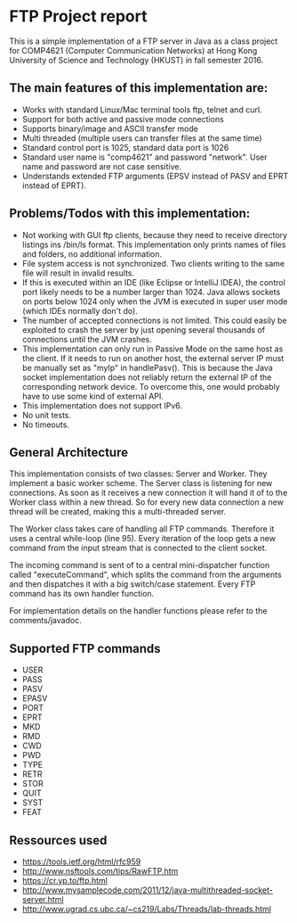 # FTP Project report

This is a simple implementation of a FTP server in Java as a class project for COMP4621 (Computer Communication Networks) at Hong Kong University of Science and Technology (HKUST) in fall semester 2016.

## The main features of this implementation are:

- Works with standard Linux/Mac terminal tools ftp, telnet and curl.
- Support for both active and passive mode connections
- Supports binary/image and ASCII transfer mode
- Multi threaded (multiple users can transfer files at the same time)
- Standard control port is 1025, standard data port is 1026
- Standard user name is "comp4621" and password "network". User name and password are not case sensitive.
- Understands extended FTP arguments (EPSV instead of PASV and EPRT instead of EPRT).

## Problems/Todos with this implementation:

- Not working with GUI ftp clients, because they need to receive directory listings ins /bin/ls format. This implementation only prints names of files and folders, no additional information.
- File system access is not synchronized. Two clients writing to the same file will result in invalid results.
- If this is executed within an IDE (like Eclipse or IntelliJ IDEA), the control port likely needs to be a number larger than 1024. Java allows sockets on ports below 1024 only when the JVM is executed in super user mode (which IDEs normally don't do).
- The number of accepted connections is not limited. This could easily be exploited to crash the server by just opening several thousands of connections until the JVM crashes.
- This implementation can only run in Passive Mode on the same host as the client. If it needs to run on another host, the external server IP must be manually set as "myIp" in handlePasv(). This is because the Java socket implementation does not reliably return the external IP of the corresponding network device. To overcome this, one would probably have to use some kind of external API.
- This implementation does not support IPv6.
- No unit tests.
- No timeouts.

## General Architecture

This implementation consists of two classes: Server and Worker. They implement a basic worker scheme. The Server class is listening for new connections. As soon as it receives a new connection it will hand it of to the Worker class within a new thread. So for every new data connection a new thread will be created, making this a multi-threaded server.

The Worker class takes care of handling all FTP commands. Therefore it uses a central while-loop (line 95). Every iteration of the loop gets a new command from the input stream that is connected to the client socket.

The incoming command is sent of to a central mini-dispatcher function called "executeCommand", which splits the command from the arguments and then dispatches it with a big switch/case statement. Every FTP command has its own handler function.

For implementation details on the handler functions please refer to the comments/javadoc.

## Supported FTP commands
* USER
* PASS
* PASV
* EPASV
* PORT
* EPRT
* MKD
* RMD
* CWD
* PWD
* TYPE
* RETR
* STOR
* QUIT
* SYST
* FEAT

## Ressources used
* https://tools.ietf.org/html/rfc959
* http://www.nsftools.com/tips/RawFTP.htm
* https://cr.yp.to/ftp.html
* http://www.mysamplecode.com/2011/12/java-multithreaded-socket-server.html
* http://www.ugrad.cs.ubc.ca/~cs219/Labs/Threads/lab-threads.html
